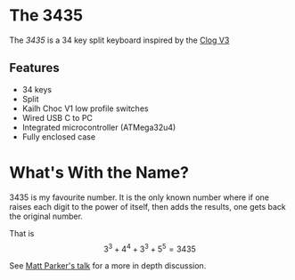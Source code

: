 # The 3435
The *3435* is a 34 key split keyboard inspired by the [Clog V3](https://sammohr.dev/keyboards)
## Features
* 34 keys
* Split
* Kailh Choc V1 low profile switches
* Wired USB C to PC
* Integrated microcontroller (ATMega32u4)
* Fully enclosed case

# What's With the Name?
3435 is my favourite number.
It is the only known number where if one raises each digit to the power of itself, then adds the results, one gets back the original number.

That is
$$
3^3 + 4^4 + 3^3 + 5^5 = 3435
$$

See [Matt Parker's talk](https://www.youtube.com/watch?v=wt5cRQY8F30) for a more in depth discussion.
